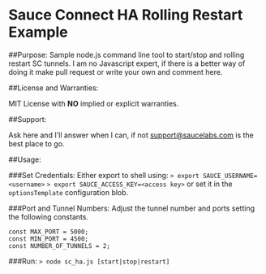 # Sauce Connect HA Rolling Restart Example

##Purpose: 
Sample node.js command line tool to start/stop and rolling restart SC tunnels.
I am no Javascript expert, if there is a better way of doing it make pull request or write your own and comment here.

##License and Warranties: 

MIT License with **NO** implied or explicit warranties.

##Support: 

Ask here and I'll answer when I can, if not support@saucelabs.com is the best place to go.

##Usage:

###Set Credentials:
Either export to shell using: 
```> export SAUCE_USERNAME=<username>```
```> export SAUCE_ACCESS_KEY=<access key>```
or set it in the ```optionsTemplate``` configuration blob.

###Port and Tunnel Numbers:
Adjust the tunnel number and ports setting the following constants.
```
const MAX_PORT = 5000;
const MIN_PORT = 4500;
const NUMBER_OF_TUNNELS = 2;
```

###Run:
```> node sc_ha.js [start|stop|restart]```